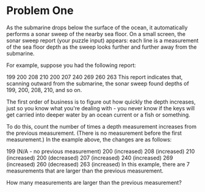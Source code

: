 # Problem One
As the submarine drops below the surface of the ocean, it automatically performs a sonar sweep of the nearby sea floor. On a small screen, the sonar sweep report (your puzzle input) appears: each line is a measurement of the sea floor depth as the sweep looks further and further away from the submarine.

For example, suppose you had the following report:

199
200
208
210
200
207
240
269
260
263
This report indicates that, scanning outward from the submarine, the sonar sweep found depths of 199, 200, 208, 210, and so on.

The first order of business is to figure out how quickly the depth increases, just so you know what you're dealing with - you never know if the keys will get carried into deeper water by an ocean current or a fish or something.

To do this, count the number of times a depth measurement increases from the previous measurement. (There is no measurement before the first measurement.) In the example above, the changes are as follows:

199 (N/A - no previous measurement)
200 (increased)
208 (increased)
210 (increased)
200 (decreased)
207 (increased)
240 (increased)
269 (increased)
260 (decreased)
263 (increased)
In this example, there are 7 measurements that are larger than the previous measurement.

How many measurements are larger than the previous measurement?